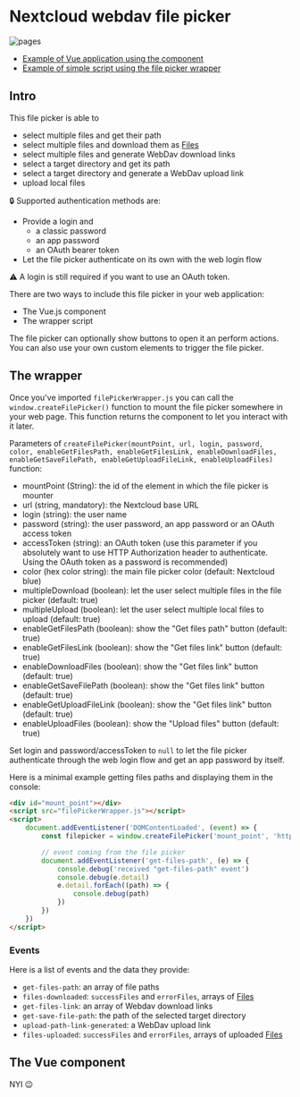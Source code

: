 # Nextcloud webdav file picker

![pages](https://github.com/eneiluj/nextcloud-webdav-filepicker/workflows/build-pages/badge.svg?branch=master&event=push)

* [Example of Vue application using the component](https://eneiluj.github.io/nextcloud-webdav-filepicker/examples/with-vue.html)
* [Example of simple script using the file picker wrapper](https://eneiluj.github.io/nextcloud-webdav-filepicker/examples/without-vue.html)

## Intro

This file picker is able to

* select multiple files and get their path
* select multiple files and download them as [Files](https://developer.mozilla.org/en-US/docs/Web/API/File)
* select multiple files and generate WebDav download links
* select a target directory and get its path
* select a target directory and generate a WebDav upload link
* upload local files

🔒 Supported authentication methods are:

* Provide a login and
	* a classic password
	* an app password
	* an OAuth bearer token
* Let the file picker authenticate on its own with the web login flow

⚠ A login is still required if you want to use an OAuth token.

There are two ways to include this file picker in your web application:

* The Vue.js component
* The wrapper script

The file picker can optionally show buttons to open it an perform actions. You can also use your own custom elements to trigger the file picker.

## The wrapper

Once you've imported `filePickerWrapper.js` you can call the `window.createFilePicker()` function
to mount the file picker somewhere in your web page. This function returns the component to let you interact with it later.

Parameters of `createFilePicker(mountPoint, url, login, password, color, enableGetFilesPath, enableGetFilesLink, enableDownloadFiles, enableGetSaveFilePath, enableGetUploadFileLink, enableUploadFiles)` function:

* mountPoint (String): the id of the element in which the file picker is mounter
* url (string, mandatory): the Nextcloud base URL
* login (string): the user name
* password (string): the user password, an app password or an OAuth access token
* accessToken (string): an OAuth token (use this parameter if you absolutely want to use HTTP Authorization header to authenticate. Using the OAuth token as a password is recommended)
* color (hex color string): the main file picker color (default: Nextcloud blue)
* multipleDownload (boolean): let the user select multiple files in the file picker (default: true)
* multipleUpload (boolean): let the user select multiple local files to upload (default: true)
* enableGetFilesPath (boolean): show the "Get files path" button (default: true)
* enableGetFilesLink (boolean): show the "Get files link" button (default: true)
* enableDownloadFiles (boolean): show the "Get files link" button (default: true)
* enableGetSaveFilePath (boolean): show the "Get files link" button (default: true)
* enableGetUploadFileLink (boolean): show the "Get files link" button (default: true)
* enableUploadFiles (boolean): show the "Upload files" button (default: true)

Set login and password/accessToken to `null` to let the file picker authenticate through the web login flow and get an app password by itself.

Here is a minimal example getting files paths and displaying them in the console:

``` html
<div id="mount_point"></div>
<script src="filePickerWrapper.js"></script>
<script>
	document.addEventListener('DOMContentLoaded', (event) => {
		const filepicker = window.createFilePicker('mount_point', 'https://my.nextcloud.org')

		// event coming from the file picker
		document.addEventListener('get-files-path', (e) => {
			console.debug('received "get-files-path" event')
			console.debug(e.detail)
			e.detail.forEach((path) => {
				console.debug(path)
			})
		})
	})
</script>
```

### Events

Here is a list of events and the data they provide:

* `get-files-path`: an array of file paths
* `files-downloaded`: `successFiles` and `errorFiles`, arrays of [Files](https://developer.mozilla.org/en-US/docs/Web/API/File)
* `get-files-link`: an array of Webdav download links
* `get-save-file-path`: the path of the selected target directory
* `upload-path-link-generated`: a WebDav upload link
* `files-uploaded`: `successFiles` and `errorFiles`, arrays of uploaded [Files](https://developer.mozilla.org/en-US/docs/Web/API/File)

## The Vue component

NYI :wink: